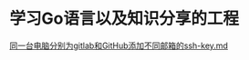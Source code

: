 # 学习Go语言以及知识分享的工程

[同一台电脑分别为gitlab和GitHub添加不同邮箱的ssh-key.md](/doc/git/同一台电脑分别为gitlab和GitHub添加不同邮箱的ssh-key.md)